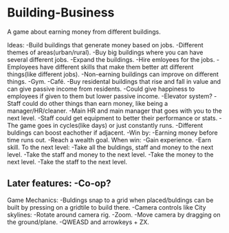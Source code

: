 # Building-Business
A game about earning money from different buildings.

Ideas:
-Build buildings that generate money based on jobs.
-Different themes of areas(urban/rural).
-Buy big buildings where you can have several different jobs.
-Expand the buildings.
-Hire emloyees for the jobs.
-Employees have different skills that make them better att different things(like different jobs).
-Non-earning buildings can improve on different things.
	-Gym.
	-Café.
-Buy residental buildings that rise and fall in value and can give passive income from residents.
	-Could give happiness to employees if given to them but lower passive income.
-Elevator system?
-Staff could do other things than earn money, like being a manager/HR/cleaner.
-Main HR and main manager that goes with you to the next level.
-Staff could get equipment to better their performance or stats.
-The game goes in cycles(like days) or just constantly runs.
-Different buldings can boost eachother if adjacent.
-Win by:
	-Earning money before time runs out.
	-Reach a wealth goal.
When win:
	-Gain experience.
	-Earn skill.
To the next level:
	-Take all the buldings, staff and money to the next level.
	-Take the staff and money to the next level.
	-Take the money to the next level.
	-Take the staff to the next level.
	


Later features:
-Co-op?
-



Game Mechanics:
-Buldings snap to a grid when placed/buldings can be built by pressing on a gridtile to build there.
-Camera controls like City skylines:
	-Rotate around camera rig.
	-Zoom.
	-Move camera by dragging on the ground/plane.
	-QWEASD and arrowkeys + ZX.
